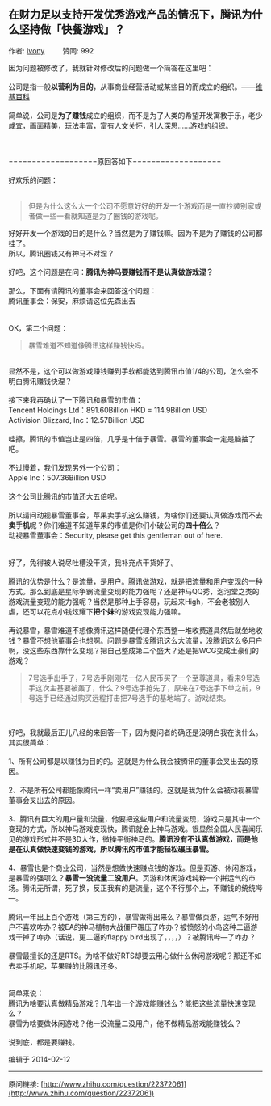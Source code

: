 ## 在财力足以支持开发优秀游戏产品的情况下，腾讯为什么坚持做「快餐游戏」？

作者: [Ivony](http://www.zhihu.com/people/Ivony)&nbsp;&nbsp;&nbsp;&nbsp;&nbsp;&nbsp;&nbsp;&nbsp; 赞同: 992


因为问题被修改了，我就针对修改后的问题做一个简答在这里吧：<br><br>公司是指一般<b>以营利为目的</b>，从事商业经营活动或某些目的而成立的组织。——<a class=" wrap external" href="http://zh.wikipedia.org/wiki/%E5%85%AC%E5%8F%B8" target="_blank" rel="nofollow noreferrer">维基百科<i class="icon-external"></i></a><br><br>简单说，公司是<b>为了赚钱</b>成立的组织，而不是为了人类的希望开发寓教于乐，老少咸宜，画面精美，玩法丰富，富有人文关怀，引人深思……游戏的组织。<br><br><br><br>===================原回答如下===================<br><br>好欢乐的问题：<br><br><blockquote>但是为什么这么大一个公司不愿意好好的开发一个游戏而是一直抄袭别家或者做一些一看就知道是为了圈钱的游戏呢。<br></blockquote>好好开发一个游戏的目的是什么？当然是为了赚钱嘛。因为不是为了赚钱的公司都挂了。<br>所以，腾讯圈钱又有神马不对涅？<br><br>好吧，这个问题是在问：<b>腾讯为神马要赚钱而不是认真做游戏涅？</b><br><br>那么，下面有请腾讯的董事会来回答这个问题：<br>腾讯董事会：保安，麻烦请这位先森出去<br><br><br>OK，第二个问题：<br><blockquote>暴雪难道不知道像腾讯这样赚钱快吗。<br></blockquote><br>显然不是，这个可以做游戏赚钱赚到手软都能达到腾讯市值1/4的公司，怎么会不明白腾讯赚钱快涅？<br><br>接下来我再确认了一下腾讯和暴雪的市值：<br>Tencent Holdings Ltd：891.60Billion HKD = 114.9Billion USD<br>Activision Blizzard, Inc：12.57Billion USD<br><br>哇擦，腾讯的市值岂止是四倍，几乎是十倍于暴雪。暴雪的董事会一定是脑抽了吧。<br><br>不过慢着，我们发现另外一个公司：<br>Apple Inc：507.36Billion USD<br><br>这个公司比腾讯的市值还大五倍呢。<br><br>所以请问动视暴雪董事会，苹果卖手机这么赚钱，为啥你们还要认真做游戏而不去<b>卖手机</b>呢？你们难道不知道苹果的市值是你们小破公司的<b>四十倍</b>么？<br>动视暴雪董事会：Security, please get this gentleman out of here.<br><br><br>好了，免得被人说尽吐槽没干货，我补充点干货好了。<br><br>腾讯的优势是什么？是流量，是用户。腾讯做游戏，就是把流量和用户变现的一种方式。那么到底是星际争霸流量变现的能力强呢？还是神马QQ秀，泡泡堂之类的游戏流量变现的能力强呢？当然是那种上手容易，玩起来High，不会老被别人虐，还可以花点小钱炫耀下<b>把个妹</b>的游戏变现能力强嘛。<br><br>再说暴雪，暴雪难道不想像腾讯这样随便代理个东西整一堆收费道具然后就坐地收钱？暴雪不想他董事会也想啊。问题是暴雪没腾讯这么大流量，没腾讯这么多用户啊，没这些东西靠什么变现？把自己整成第二个盛大？还是把WCG变成土豪们的游戏？<br><blockquote>7号选手出手了，7号选手刚刚花一亿人民币买了一个至尊道具，看来9号选手这次主基要被轰了，什么？9号选手抢先了，原来在7号选手下单之前，9号选手已经通过购买远程打击把7号选手的基地端了。游戏结束。<br></blockquote><br><br>好吧，我就最后正儿八经的来回答一下，因为提问者的确还是没明白我在说什么。其实很简单：<br><br>1、所有公司都是以赚钱为目的的。这就是为什么我会被腾讯的董事会叉出去的原因。<br><br>2、不是所有公司都能像腾讯一样“卖用户”赚钱的。这就是我为什么会被动视暴雪董事会叉出去的原因。<br><br>3、腾讯有巨大的用户量和流量，他要把这些用户和流量变现，游戏只是其中一个变现的方式，所以神马游戏变现快，腾讯就会上神马游戏。很显然全国人民喜闻乐见的游戏形式并不是3D大作，微操平衡神马的。<b>腾讯没有不认真做游戏，而是他是在认真做快速变钱的游戏，所以腾讯的市值才能轻松碾压暴雪。</b><br><br>4、暴雪也是个商业公司，当然是想做快速赚点钱的游戏。但是页游、休闲游戏，是暴雪的强项么？<b>暴雪一没流量二没用户</b>。页游和休闲游戏纯粹一个拼运气的市场。腾讯无所谓，死了换，反正我有的是流量，这个不行那个上，不赚钱的统统哔—。<br><br>腾讯一年出上百个游戏（第三方的），暴雪做得出来么？暴雪做页游，运气不好用户不喜欢咋办？被EA的神马植物大战僵尸碾压了咋办？被愤怒的小鸟这种二逼游戏干掉了咋办（话说，更二逼的flappy bird出现了，，，，）？被腾讯哔—了咋办？<br><br>暴雪最擅长的还是RTS。为啥不做好RTS却要去用心做什么休闲游戏呢？那还不如去卖手机呢，苹果赚的比腾讯还多。<br><br><br>简单来说：<br>腾讯为啥要认真做精品游戏？几年出一个游戏能赚钱么？能把这些流量快速变现么？<br>暴雪为啥要做休闲游戏？他一没流量二没用户，他不做精品游戏能赚钱么？<br><br>说到底，都是要赚钱。



编辑于 2014-02-12



---
原问链接: [http://www.zhihu.com/question/22372061](http://www.zhihu.com/question/22372061)